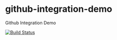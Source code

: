 # github-integration-demo
Github Integration Demo

[![Build Status](https://travis-ci.org/LeonardoGastonRossi/github-integration-demo.svg?branch=master)](https://travis-ci.org/LeonardoGastonRossi/github-integration-demo)
